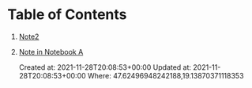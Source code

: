 # Table of Contents

1. [Note2](202111282008.md)
2. [Note in Notebook A](202108282309.md)

    Created at: 2021-11-28T20:08:53+00:00
    Updated at: 2021-11-28T20:08:53+00:00
    Where: 47.62496948242188,19.13870371118353

